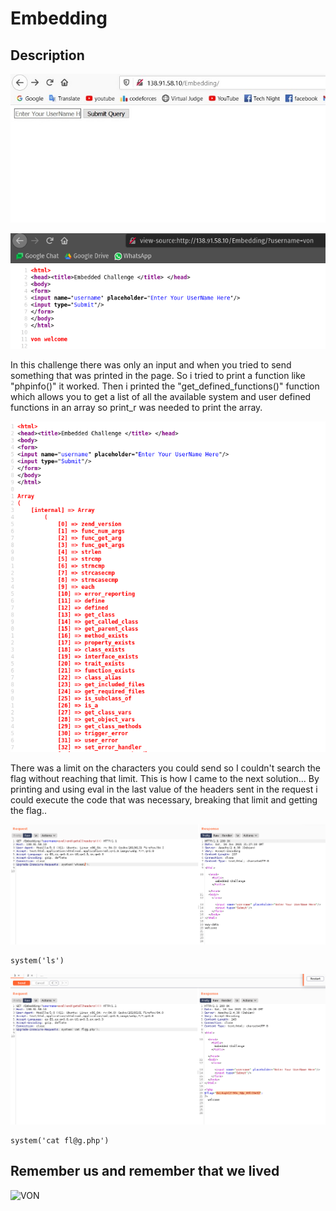 # Embedding

## Description

![0xL4ughCTF-2021](img/1.png)

![0xL4ughCTF-2021](img/2.png)

In this challenge there was only an input and when you tried to send something that was printed in the page.
So i tried to print a function like "phpinfo()" it worked.
Then i printed the "get_defined_functions()" function which allows you to get a list of all the available system and user defined functions in an array so print_r was needed to print the array.

![0xL4ughCTF-2021](img/3.png)

There was a limit on the characters you could send so I couldn't search the flag without reaching that limit.
This is how I came to the next solution...
By printing and using eval in the last value of the headers sent in the request i could execute the code that was necessary, breaking that limit and getting the flag..

![0xL4ughCTF-2021](img/4.png)

<pre><code>system('ls')</pre></code>

![0xL4ughCTF-2021](img/5.png)

<pre><code>system('cat fl@g.php')</pre></code>

## Remember us and remember that we lived

![VON](https://thumbs.gfycat.com/ZanyFrenchApisdorsatalaboriosa-size_restricted.gif)